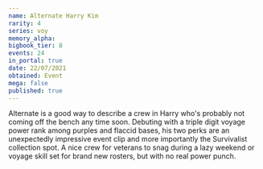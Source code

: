 ```yaml
---
name: Alternate Harry Kim
rarity: 4
series: voy
memory_alpha:
bigbook_tier: 8
events: 24
in_portal: true
date: 22/07/2021
obtained: Event
mega: false
published: true
---
```


Alternate is a good way to describe a crew in Harry who's probably not coming off the bench any time soon. Debuting with a triple digit voyage power rank among purples and flaccid bases, his two perks are an unexpectedly impressive event clip and more importantly the Survivalist collection spot. A nice crew for veterans to snag during a lazy weekend or voyage skill set for brand new rosters, but with no real power punch.
